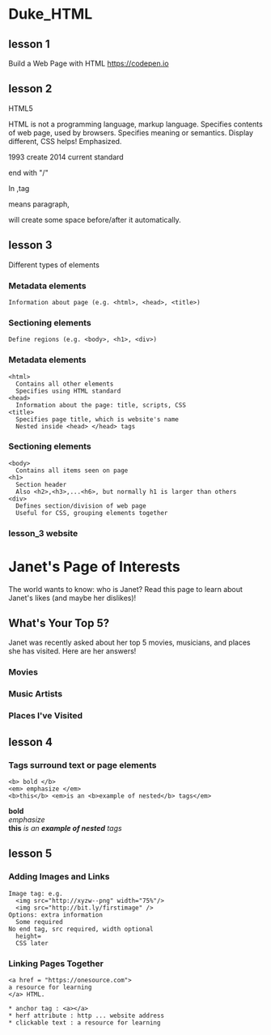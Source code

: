 # Duke_HTML

## lesson 1
  Build a Web Page with HTML
  https://codepen.io

## lesson 2
  HTML5

  HTML is not a programming language, markup language.
  Specifies contents of web page, used by browsers.
  Specifies meaning or semantics.
    Display different, CSS helps!
    Emphasized.

  1993 create
  2014 current standard

  end with "/"
  <html>
  </html>
  
  In <body>,tag <p> means paragraph, <p> will create some space before/after it automatically.
  
## lesson 3
  Different types of elements
  
  ### Metadata elements
    Information about page (e.g. <html>, <head>, <title>)
  ### Sectioning elements
    Define regions (e.g. <body>, <h1>, <div>)
  
  ### Metadata elements
    <html>
      Contains all other elements
      Specifies using HTML standard
    <head>
      Information about the page: title, scripts, CSS
    <title>
      Specifies page title, which is website's name
      Nested inside <head> </head> tags

  ### Sectioning elements
    <body> 
      Contains all items seen on page
    <h1>
      Section header
      Also <h2>,<h3>,...<h6>, but normally h1 is larger than others
    <div>
      Defines section/division of web page
      Useful for CSS, grouping elements together 
    
 ### lesson_3 website
 <div>
  <h1>Janet's Page of Interests</h1>
  <p>The world wants to know: who is Janet? Read this page to learn about Janet's likes (and maybe her dislikes)!</p>
</div>

<div>
  <h2>What's Your Top 5?</h2>
  <p>Janet was recently asked about her top 5 movies, musicians, and places she has visited. Here are her answers!</p>
  <h3>Movies</h3>
  <h3>Music Artists</h3>
  <h3>Places I've Visited</h3>
</div>
      
 ## lesson 4
 ### Tags surround text or page elements
    <b> bold </b>
    <em> emphasize </em>
    <b>this</b> <em>is an <b>example of nested</b> tags</em>
    
 <b> bold </b>  
 <em> emphasize </em>  
 <b>this</b> <em>is an <b>example of nested</b> tags</em>

## lesson 5
### Adding Images and Links
    Image tag: e.g.
      <img src="http://xyzw--png" width="75%"/>
      <img src="http://bit.ly/firstimage" />
    Options: extra information
      Some required
    No end tag, src required, width optional
      height=
      CSS later
### Linking Pages Together
    <a href = "https://onesource.com">
    a resource for learning
    </a> HTML.
    
    * anchor tag : <a></a>
    * herf attribute : http ... website address
    * clickable text : a resource for learning
    
    
